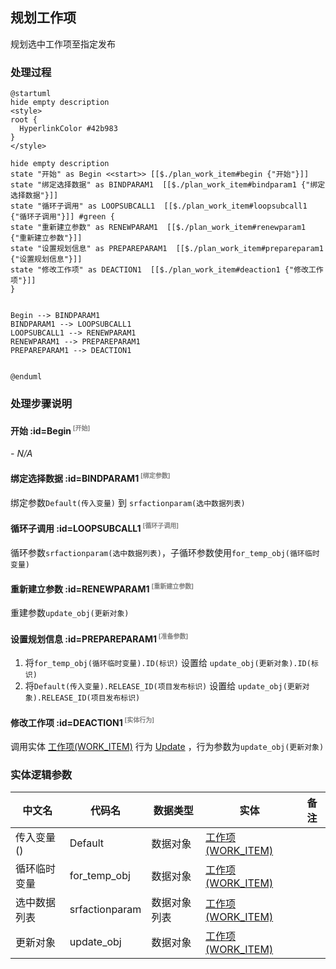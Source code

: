 ## 规划工作项 <!-- {docsify-ignore-all} -->

   规划选中工作项至指定发布

### 处理过程

```plantuml
@startuml
hide empty description
<style>
root {
  HyperlinkColor #42b983
}
</style>

hide empty description
state "开始" as Begin <<start>> [[$./plan_work_item#begin {"开始"}]]
state "绑定选择数据" as BINDPARAM1  [[$./plan_work_item#bindparam1 {"绑定选择数据"}]]
state "循环子调用" as LOOPSUBCALL1  [[$./plan_work_item#loopsubcall1 {"循环子调用"}]] #green {
state "重新建立参数" as RENEWPARAM1  [[$./plan_work_item#renewparam1 {"重新建立参数"}]]
state "设置规划信息" as PREPAREPARAM1  [[$./plan_work_item#prepareparam1 {"设置规划信息"}]]
state "修改工作项" as DEACTION1  [[$./plan_work_item#deaction1 {"修改工作项"}]]
}


Begin --> BINDPARAM1
BINDPARAM1 --> LOOPSUBCALL1
LOOPSUBCALL1 --> RENEWPARAM1
RENEWPARAM1 --> PREPAREPARAM1
PREPAREPARAM1 --> DEACTION1


@enduml
```


### 处理步骤说明

#### 开始 :id=Begin<sup class="footnote-symbol"> <font color=gray size=1>[开始]</font></sup>



*- N/A*
#### 绑定选择数据 :id=BINDPARAM1<sup class="footnote-symbol"> <font color=gray size=1>[绑定参数]</font></sup>



绑定参数`Default(传入变量)` 到 `srfactionparam(选中数据列表)`
#### 循环子调用 :id=LOOPSUBCALL1<sup class="footnote-symbol"> <font color=gray size=1>[循环子调用]</font></sup>



循环参数`srfactionparam(选中数据列表)`，子循环参数使用`for_temp_obj(循环临时变量)`
#### 重新建立参数 :id=RENEWPARAM1<sup class="footnote-symbol"> <font color=gray size=1>[重新建立参数]</font></sup>



重建参数```update_obj(更新对象)```
#### 设置规划信息 :id=PREPAREPARAM1<sup class="footnote-symbol"> <font color=gray size=1>[准备参数]</font></sup>



1. 将`for_temp_obj(循环临时变量).ID(标识)` 设置给  `update_obj(更新对象).ID(标识)`
2. 将`Default(传入变量).RELEASE_ID(项目发布标识)` 设置给  `update_obj(更新对象).RELEASE_ID(项目发布标识)`

#### 修改工作项 :id=DEACTION1<sup class="footnote-symbol"> <font color=gray size=1>[实体行为]</font></sup>



调用实体 [工作项(WORK_ITEM)](module/ProjMgmt/work_item.md) 行为 [Update](module/ProjMgmt/work_item#行为) ，行为参数为`update_obj(更新对象)`



### 实体逻辑参数

|    中文名   |    代码名    |  数据类型    |  实体   |备注 |
| --------| --------| -------- | -------- | --------   |
|传入变量(<i class="fa fa-check"/></i>)|Default|数据对象|[工作项(WORK_ITEM)](module/ProjMgmt/work_item.md)||
|循环临时变量|for_temp_obj|数据对象|[工作项(WORK_ITEM)](module/ProjMgmt/work_item.md)||
|选中数据列表|srfactionparam|数据对象列表|[工作项(WORK_ITEM)](module/ProjMgmt/work_item.md)||
|更新对象|update_obj|数据对象|[工作项(WORK_ITEM)](module/ProjMgmt/work_item.md)||
